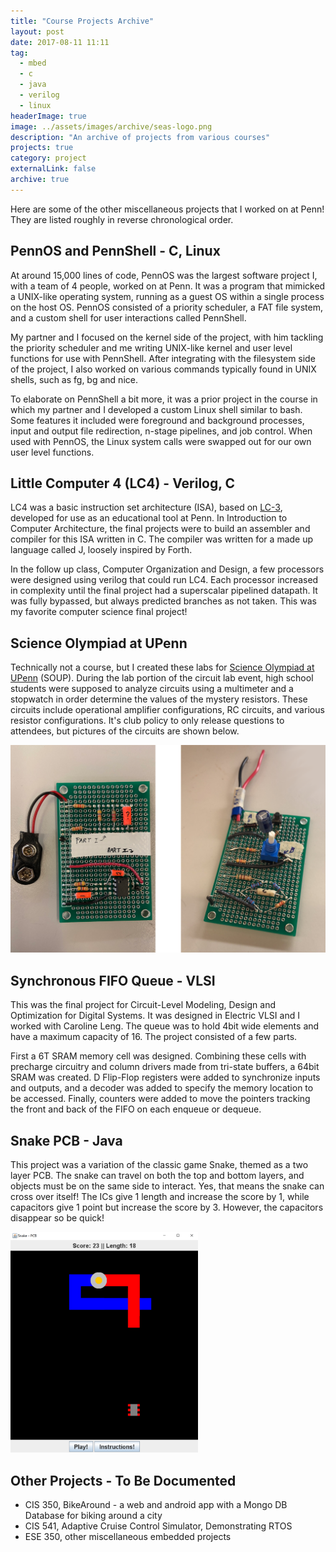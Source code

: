 ```yaml
---
title: "Course Projects Archive"
layout: post
date: 2017-08-11 11:11
tag:
  - mbed
  - c
  - java
  - verilog
  - linux 
headerImage: true
image: ../assets/images/archive/seas-logo.png
description: "An archive of projects from various courses"
projects: true
category: project
externalLink: false
archive: true
---
```


Here are some of the other miscellaneous projects that I worked on at
Penn! They are listed roughly in reverse chronological order.  

## PennOS and PennShell - C, Linux
At around 15,000 lines of code, PennOS was the largest software project I, with a team of 4 people, worked on at Penn. It was a program that mimicked a UNIX-like operating system, running as a guest OS within a single process on the host OS. PennOS consisted of a priority scheduler, a FAT file system, and a custom shell for user interactions called PennShell. 

My partner and I focused on the kernel side of the project, with him tackling the priority scheduler and me writing UNIX-like kernel and user level functions for use with PennShell. After integrating with the filesystem side of the project, I also worked on various commands typically found in UNIX shells, such as fg, bg and nice. 

To elaborate on PennShell a bit more, it was a prior project in the course in which my partner and I developed a custom Linux shell similar to bash. Some features it included were foreground and background processes, input and output file redirection, n-stage pipelines, and job control. When used with PennOS, the Linux system calls were swapped out for our own user level functions. 

## Little Computer 4 (LC4) - Verilog, C
LC4 was a basic instruction set architecture (ISA), based on <a href="https://en.wikipedia.org/wiki/Little_Computer_3" target="_blank" rel="noopener noreferrer">LC-3</a>, developed for use as an educational tool at Penn. In Introduction to Computer Architecture, the final projects were to build an assembler and compiler for this ISA written in C. The compiler was written for a made up language called J, loosely inspired by Forth.

In the follow up class, Computer Organization and Design, a few processors were designed using verilog that could run LC4. Each processor increased in complexity until the final project had a superscalar pipelined datapath. It was fully bypassed, but always predicted branches as not taken. This was my favorite computer science final project!

## Science Olympiad at UPenn
Technically not a course, but I created these labs for <a href="http://pennscienceolympiad.org/" target="_blank" rel="noopener noreferrer"> Science Olympiad at UPenn</a> (SOUP). During the lab portion of the circuit lab event, high school students were supposed to analyze circuits using a multimeter and a stopwatch in order determine the values of the mystery resistors. These circuits include operational amplifier configurations, RC circuits, and various resistor configurations. It's club policy to only release questions to attendees, but pictures of the circuits are shown below.

![SOUP](../assets/images/archive/soup.png)

## Synchronous FIFO Queue - VLSI
This was the final project for Circuit-Level Modeling, Design and Optimization for Digital Systems. It was designed in Electric VLSI and I worked with Caroline Leng. The queue was to hold 4bit wide elements and have a maximum capacity of 16. The project consisted of a few parts.

First a 6T SRAM memory cell was designed. Combining these cells with precharge circuitry and column drivers made from tri-state buffers, a 64bit SRAM was created. D Flip-Flop registers were added to synchronize inputs and outputs, and a decoder was added to specify the memory location to be accessed. Finally, counters were added to move the pointers tracking the front and back of the FIFO on each enqueue or dequeue.

## Snake PCB - Java
<div class="side-by-side">
    <div class="toleft">
        <p> This project was a variation of the classic game Snake, themed as a two layer PCB. The snake can travel on both the top and bottom layers, and objects must be on the same side to interact. Yes, that means the snake can cross over itself! The ICs give 1 length and increase the score by 1, while capacitors give 1 point but increase the score by 3. However, the capacitors disappear so be quick!
        </p>
    </div>
    <div class="toright">
        <img class="image" src="../assets/images/archive/snake.png" alt="SnakePCB" width="300"/>
    </div>
</div>

## Other Projects - To Be Documented
- CIS 350, BikeAround - a web and android app with a Mongo DB Database for biking around a city
- CIS 541, Adaptive Cruise Control Simulator, Demonstrating RTOS
- ESE 350, other miscellaneous embedded projects
